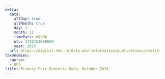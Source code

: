 ```yaml
---
extra:
  date:
    allDay: true
    allMonth: true
    day: 1
    month: 11
    timePart: 09:00
    utc: 1730451600000
    year: 2024
  url: https://digital.nhs.uk/data-and-information/publications/statistical/primary-care-dementia-data/october-2024
taxonomies:
  source:
  - NHS
title: Primary Care Dementia Data, October 2024
---
```

